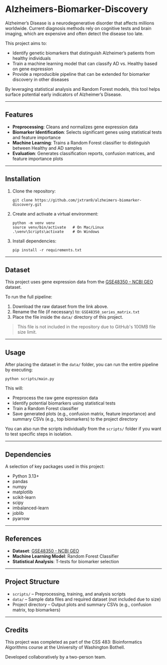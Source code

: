 # Alzheimers-Biomarker-Discovery

Alzheimer’s Disease is a neurodegenerative disorder that affects millions worldwide. Current diagnosis methods rely on cognitive tests and brain imaging, which are expensive and often detect the disease too late.

This project aims to:

- Identify genetic biomarkers that distinguish Alzheimer’s patients from healthy individuals
- Train a machine learning model that can classify AD vs. Healthy based on gene expression
- Provide a reproducible pipeline that can be extended for biomarker discovery in other diseases

By leveraging statistical analysis and Random Forest models, this tool helps surface potential early indicators of Alzheimer’s Disease.

---

## Features

- **Preprocessing**: Cleans and normalizes gene expression data
- **Biomarker Identification**: Selects significant genes using statistical tests and feature importance
- **Machine Learning**: Trains a Random Forest classifier to distinguish between Healthy and AD samples
- **Evaluation**: Generates classification reports, confusion matrices, and feature importance plots

---

## Installation

1. Clone the repository:
   ```
   git clone https://github.com/jxtran9/alzheimers-biomarker-discovery.git
   ```
2. Create and activate a virtual environment:
   ```
   python -m venv venv
   source venv/bin/activate   # On Mac/Linux
   .\venv\Scripts\activate    # On Windows
   ```
3. Install dependencies:
   ```
   pip install -r requirements.txt
   ```

---

## Dataset

This project uses gene expression data from the [GSE48350 - NCBI GEO](https://www.ncbi.nlm.nih.gov/geo/query/acc.cgi?acc=GSE48350) dataset.

To run the full pipeline:

1. Download the raw dataset from the link above.
2. Rename the file (if necessary) to: `GSE48350_series_matrix.txt`
3. Place the file inside the `data/` directory of this project.

> This file is not included in the repository due to GitHub's 100MB file size limit.

---

## Usage

After placing the dataset in the `data/` folder, you can run the entire pipeline by executing:

```
python scripts/main.py
```

This will:

- Preprocess the raw gene expression data
- Identify potential biomarkers using statistical tests
- Train a Random Forest classifier
- Save generated plots (e.g., confusion matrix, feature importance) and summary CSVs (e.g., top biomarkers) to the project directory

You can also run the scripts individually from the `scripts/` folder if you want to test specific steps in isolation.

---

## Dependencies

A selection of key packages used in this project:

- Python 3.13+
- pandas
- numpy
- matplotlib
- scikit-learn
- scipy
- imbalanced-learn
- joblib
- pyarrow

---

## References

- **Dataset**: [GSE48350 - NCBI GEO](https://www.ncbi.nlm.nih.gov/geo/query/acc.cgi?acc=GSE48350)
- **Machine Learning Model**: Random Forest Classifier
- **Statistical Analysis**: T-tests for biomarker selection

---

## Project Structure

- `scripts/` – Preprocessing, training, and analysis scripts
- `data/` – Sample data files and required dataset (not included due to size)
- Project directory – Output plots and summary CSVs (e.g., confusion matrix, top biomarkers)

---

## Credits

This project was completed as part of the CSS 483: Bioinformatics Algorithms course at the University of Washington Bothell.

Developed collaboratively by a two-person team.

